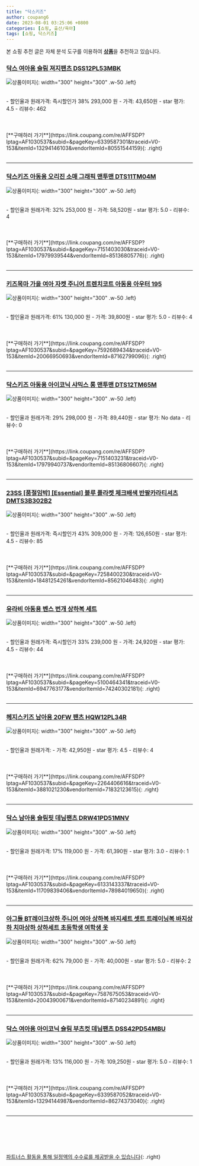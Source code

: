 ```yaml
---
title: "닥스키즈"
author: coupang6
date: 2023-08-01 03:25:06 +0800
categories: [쇼핑, 출산/육아]
tags: [쇼핑, 닥스키즈]
---
```


본 쇼핑 추천 글은 자체 분석 도구를 이용하여 [**상품**](https://link.coupang.com/a/bao1ui)을 추천하고 있습니다.

### [닥스 여아용 슬림 져지팬츠 DSS12PL53MBK](https://link.coupang.com/re/AFFSDP?lptag=AF1030537&subid=&pageKey=6339587301&traceid=V0-153&itemId=13294146103&vendorItemId=80551544159)

![상품이미지](https://thumbnail9.coupangcdn.com/thumbnails/remote/230x230ex/image/retail/images/2022/02/09/20/9/5ba7adba-270a-4931-bb38-69697345d7fe.jpg){: width="300" height="300" .w-50 .left}


<br>
- 할인율과 원래가격: 즉시할인가 38%  293,000   원
- 가격: 43,650원
- star 평가: 4.5
- 리뷰수: 462
<br>
<br>
<br>
<br>
[**구매하러 가기**](https://link.coupang.com/re/AFFSDP?lptag=AF1030537&subid=&pageKey=6339587301&traceid=V0-153&itemId=13294146103&vendorItemId=80551544159){: .right}
<br>
<br>

---

### [닥스키즈 아동용 오리진 소매 그래픽 맨투맨 DTS11TM04M](https://link.coupang.com/re/AFFSDP?lptag=AF1030537&subid=&pageKey=7151403030&traceid=V0-153&itemId=17979939544&vendorItemId=85136805776)

![상품이미지](https://thumbnail10.coupangcdn.com/thumbnails/remote/230x230ex/image/rs_quotation_api/en7jbz1m/83b79af9ed374d9cac903b4646c6bb4d.jpg){: width="300" height="300" .w-50 .left}


<br>
- 할인율과 원래가격: 32%  253,000   원
- 가격: 58,520원
- star 평가: 5.0
- 리뷰수: 4
<br>
<br>
<br>
<br>
[**구매하러 가기**](https://link.coupang.com/re/AFFSDP?lptag=AF1030537&subid=&pageKey=7151403030&traceid=V0-153&itemId=17979939544&vendorItemId=85136805776){: .right}
<br>
<br>

---

### [키즈목마 가을 여아 자켓 주니어 트렌치코트 아동용 아우터 195](https://link.coupang.com/re/AFFSDP?lptag=AF1030537&subid=&pageKey=7592689434&traceid=V0-153&itemId=20066950693&vendorItemId=87162799096)

![상품이미지](https://thumbnail8.coupangcdn.com/thumbnails/remote/230x230ex/image/vendor_inventory/5501/511a04a89570eb068f24e7e2b2a715ca061e0811e3a2c7b50edef3ef97b3.jpg){: width="300" height="300" .w-50 .left}


<br>
- 할인율과 원래가격: 61%  130,000   원
- 가격: 39,800원
- star 평가: 5.0
- 리뷰수: 4
<br>
<br>
<br>
<br>
[**구매하러 가기**](https://link.coupang.com/re/AFFSDP?lptag=AF1030537&subid=&pageKey=7592689434&traceid=V0-153&itemId=20066950693&vendorItemId=87162799096){: .right}
<br>
<br>

---

### [닥스키즈 아동용 아이코닉 샤믹스 롱 맨투맨 DTS12TM65M](https://link.coupang.com/re/AFFSDP?lptag=AF1030537&subid=&pageKey=7151403231&traceid=V0-153&itemId=17979940737&vendorItemId=85136806607)

![상품이미지](https://thumbnail8.coupangcdn.com/thumbnails/remote/230x230ex/image/rs_quotation_api/6theinfv/061971651a544ac794c145a1ec81489d.jpg){: width="300" height="300" .w-50 .left}


<br>
- 할인율과 원래가격: 29%  298,000   원
- 가격: 89,440원
- star 평가: No data
- 리뷰수: 0
<br>
<br>
<br>
<br>
[**구매하러 가기**](https://link.coupang.com/re/AFFSDP?lptag=AF1030537&subid=&pageKey=7151403231&traceid=V0-153&itemId=17979940737&vendorItemId=85136806607){: .right}
<br>
<br>

---

### [23SS [품절임박] [Essential] 블루 플라켓 체크배색 반팔카라티셔츠 DMTS3B302B2](https://link.coupang.com/re/AFFSDP?lptag=AF1030537&subid=&pageKey=7258400230&traceid=V0-153&itemId=18481254261&vendorItemId=85621046483)

![상품이미지](https://thumbnail8.coupangcdn.com/thumbnails/remote/230x230ex/image/vendor_inventory/1fc5/4bbb56f4259d04a9e25464aed70ed021710907d80249f0b3ca82c9aa4446.jpg){: width="300" height="300" .w-50 .left}


<br>
- 할인율과 원래가격: 즉시할인가 43%  309,000   원
- 가격: 126,650원
- star 평가: 4.5
- 리뷰수: 85
<br>
<br>
<br>
<br>
[**구매하러 가기**](https://link.coupang.com/re/AFFSDP?lptag=AF1030537&subid=&pageKey=7258400230&traceid=V0-153&itemId=18481254261&vendorItemId=85621046483){: .right}
<br>
<br>

---

### [유라비 아동용 벤스 번개 상하복 세트](https://link.coupang.com/re/AFFSDP?lptag=AF1030537&subid=&pageKey=5100464341&traceid=V0-153&itemId=6947763177&vendorItemId=74240302181)

![상품이미지](https://thumbnail8.coupangcdn.com/thumbnails/remote/230x230ex/image/rs_quotation_api/7wps8ltf/4d65dc4e0efc4e9fb64b7ae7e0ae5ecb.jpg){: width="300" height="300" .w-50 .left}


<br>
- 할인율과 원래가격: 즉시할인가 33%  239,000   원
- 가격: 24,920원
- star 평가: 4.5
- 리뷰수: 44
<br>
<br>
<br>
<br>
[**구매하러 가기**](https://link.coupang.com/re/AFFSDP?lptag=AF1030537&subid=&pageKey=5100464341&traceid=V0-153&itemId=6947763177&vendorItemId=74240302181){: .right}
<br>
<br>

---

### [헤지스키즈 남아용 20FW 팬츠 HQW12PL34R](https://link.coupang.com/re/AFFSDP?lptag=AF1030537&subid=&pageKey=2264406616&traceid=V0-153&itemId=3881021230&vendorItemId=71832123615)

![상품이미지](https://thumbnail7.coupangcdn.com/thumbnails/remote/230x230ex/image/retail/images/1816546134821758-88194869-8c2c-43e2-b425-7e91ebf63c07.jpg){: width="300" height="300" .w-50 .left}


<br>
- 할인율과 원래가격: 
- 가격: 42,950원
- star 평가: 4.5
- 리뷰수: 4
<br>
<br>
<br>
<br>
[**구매하러 가기**](https://link.coupang.com/re/AFFSDP?lptag=AF1030537&subid=&pageKey=2264406616&traceid=V0-153&itemId=3881021230&vendorItemId=71832123615){: .right}
<br>
<br>

---

### [닥스 남아용 슬림핏 데님팬츠 DRW41PD51MNV](https://link.coupang.com/re/AFFSDP?lptag=AF1030537&subid=&pageKey=6133143337&traceid=V0-153&itemId=11709839406&vendorItemId=78984019650)

![상품이미지](https://thumbnail7.coupangcdn.com/thumbnails/remote/230x230ex/image/retail/images/2021/10/15/10/7/1b8cd874-0a7f-4339-a50c-7c4ee00b7316.jpg){: width="300" height="300" .w-50 .left}


<br>
- 할인율과 원래가격: 17%  119,000   원
- 가격: 61,390원
- star 평가: 3.0
- 리뷰수: 1
<br>
<br>
<br>
<br>
[**구매하러 가기**](https://link.coupang.com/re/AFFSDP?lptag=AF1030537&subid=&pageKey=6133143337&traceid=V0-153&itemId=11709839406&vendorItemId=78984019650){: .right}
<br>
<br>

---

### [아그들 BT레이크상하 주니어 여아 상하복 바지세트 셋트 트레이닝복 바지상하 치마상하 상하세트 초등학생 여학생 옷](https://link.coupang.com/re/AFFSDP?lptag=AF1030537&subid=&pageKey=7587675053&traceid=V0-153&itemId=20043900671&vendorItemId=87140234891)

![상품이미지](https://thumbnail10.coupangcdn.com/thumbnails/remote/230x230ex/image/vendor_inventory/5bd1/90bcee06679e4928588a7584d760fbca72abe22c860eb09c2dd9093a6e06.jpg){: width="300" height="300" .w-50 .left}


<br>
- 할인율과 원래가격: 62%  79,000   원
- 가격: 40,000원
- star 평가: 5.0
- 리뷰수: 2
<br>
<br>
<br>
<br>
[**구매하러 가기**](https://link.coupang.com/re/AFFSDP?lptag=AF1030537&subid=&pageKey=7587675053&traceid=V0-153&itemId=20043900671&vendorItemId=87140234891){: .right}
<br>
<br>

---

### [닥스 여아용 아이코닉 슬림 부츠컷 데님팬츠 DSS42PD54MBU](https://link.coupang.com/re/AFFSDP?lptag=AF1030537&subid=&pageKey=6339587052&traceid=V0-153&itemId=13294144987&vendorItemId=86274373040)

![상품이미지](https://thumbnail7.coupangcdn.com/thumbnails/remote/230x230ex/image/vendor_inventory/8d91/0a72ab613c240a587a8fa30f6451e1593f8389d99f83d9949272b0c08507.jpg){: width="300" height="300" .w-50 .left}


<br>
- 할인율과 원래가격: 13%  116,000   원
- 가격: 109,250원
- star 평가: 5.0
- 리뷰수: 1
<br>
<br>
<br>
<br>
[**구매하러 가기**](https://link.coupang.com/re/AFFSDP?lptag=AF1030537&subid=&pageKey=6339587052&traceid=V0-153&itemId=13294144987&vendorItemId=86274373040){: .right}
<br>
<br>

---
<br><br><br><br><br> [파트너스 활동을 통해 일정액의 수수료를 제공받을 수 있습니다](https://link.coupang.com/a/bao1ui){: .right}